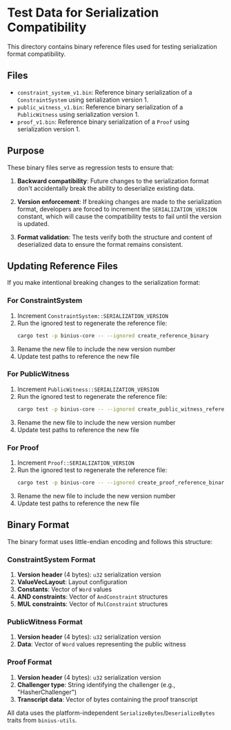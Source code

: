 # Test Data for Serialization Compatibility

This directory contains binary reference files used for testing serialization format compatibility.

## Files

- `constraint_system_v1.bin`: Reference binary serialization of a `ConstraintSystem` using serialization version 1.
- `public_witness_v1.bin`: Reference binary serialization of a `PublicWitness` using serialization version 1.
- `proof_v1.bin`: Reference binary serialization of a `Proof` using serialization version 1.

## Purpose

These binary files serve as regression tests to ensure that:

1. **Backward compatibility**: Future changes to the serialization format don't accidentally break the ability to deserialize existing data.

2. **Version enforcement**: If breaking changes are made to the serialization format, developers are forced to increment the `SERIALIZATION_VERSION` constant, which will cause the compatibility tests to fail until the version is updated.

3. **Format validation**: The tests verify both the structure and content of deserialized data to ensure the format remains consistent.

## Updating Reference Files

If you make intentional breaking changes to the serialization format:

### For ConstraintSystem
1. Increment `ConstraintSystem::SERIALIZATION_VERSION` 
2. Run the ignored test to regenerate the reference file:
   ```bash
   cargo test -p binius-core -- --ignored create_reference_binary
   ```
3. Rename the new file to include the new version number
4. Update test paths to reference the new file

### For PublicWitness
1. Increment `PublicWitness::SERIALIZATION_VERSION`
2. Run the ignored test to regenerate the reference file:
   ```bash
   cargo test -p binius-core -- --ignored create_public_witness_reference_binary
   ```
3. Rename the new file to include the new version number
4. Update test paths to reference the new file

### For Proof
1. Increment `Proof::SERIALIZATION_VERSION`
2. Run the ignored test to regenerate the reference file:
   ```bash
   cargo test -p binius-core -- --ignored create_proof_reference_binary
   ```
3. Rename the new file to include the new version number
4. Update test paths to reference the new file

## Binary Format

The binary format uses little-endian encoding and follows this structure:

### ConstraintSystem Format
1. **Version header** (4 bytes): `u32` serialization version
2. **ValueVecLayout**: Layout configuration 
3. **Constants**: Vector of `Word` values
4. **AND constraints**: Vector of `AndConstraint` structures
5. **MUL constraints**: Vector of `MulConstraint` structures

### PublicWitness Format
1. **Version header** (4 bytes): `u32` serialization version
2. **Data**: Vector of `Word` values representing the public witness

### Proof Format
1. **Version header** (4 bytes): `u32` serialization version
2. **Challenger type**: String identifying the challenger (e.g., "HasherChallenger<Sha256>")
3. **Transcript data**: Vector of bytes containing the proof transcript

All data uses the platform-independent `SerializeBytes`/`DeserializeBytes` traits from `binius-utils`.